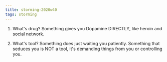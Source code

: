 ```yaml
---
title: storming-2020w40
tags: storming
---
```


1. What's drug? Something gives you Dopamine DIRECTLY, like heroin and social network.

2. What's tool? Something does just waiting you patiently. Something that seduces you is NOT a tool, it's demanding things from you or controlling you.

